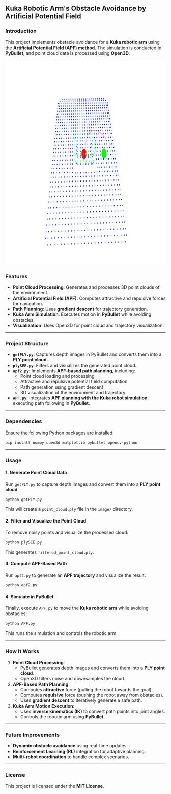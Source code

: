 ## Kuka Robotic Arm's Obstacle Avoidance by Artificial Potential Field

### Introduction
This project implements obstacle avoidance for a **Kuka robotic arm** using the **Artificial Potential Field (APF) method**. The simulation is conducted in **PyBullet**, and point cloud data is processed using **Open3D**.
<div align="center">
    <img src="image/image.png" alt="FrontCover" width="1280px" height="640px">
</div>

### Features
- **Point Cloud Processing**: Generates and processes 3D point clouds of the environment.
- **Artificial Potential Field (APF)**: Computes attractive and repulsive forces for navigation.
- **Path Planning**: Uses **gradient descent** for trajectory generation.
- **Kuka Arm Simulation**: Executes motion in **PyBullet** while avoiding obstacles.
- **Visualization**: Uses Open3D for point cloud and trajectory visualization.

---
### Project Structure
- **`getPLY.py`**: Captures depth images in PyBullet and converts them into a **PLY point cloud**.
- **`plySEE.py`**: Filters and visualizes the generated point cloud.
- **`apf2.py`**: Implements **APF-based path planning**, including:
  - Point cloud loading and processing
  - Attractive and repulsive potential field computation
  - Path generation using gradient descent
  - 3D visualization of the environment and trajectory
- **`APF.py`**: Integrates **APF planning with the Kuka robot simulation**, executing path following in **PyBullet**.

---
### Dependencies
Ensure the following Python packages are installed:
```bash
pip install numpy open3d matplotlib pybullet opencv-python
```

---
### Usage
#### 1. Generate Point Cloud Data
Run `getPLY.py` to capture depth images and convert them into a **PLY point cloud**:
```bash
python getPLY.py
```
This will create a `point_cloud.ply` file in the `image/` directory.

#### 2. Filter and Visualize the Point Cloud
To remove noisy points and visualize the processed cloud:
```bash
python plySEE.py
```
This generates `filtered_point_cloud.ply`.

#### 3. Compute APF-Based Path
Run `apf2.py` to generate an **APF trajectory** and visualize the result:
```bash
python apf2.py
```

#### 4. Simulate in PyBullet
Finally, execute `APF.py` to move the **Kuka robotic arm** while avoiding obstacles:
```bash
python APF.py
```
This runs the simulation and controls the robotic arm.

---
### How It Works
1. **Point Cloud Processing**:
   - PyBullet generates depth images and converts them into a **PLY point cloud**.
   - Open3D filters noise and downsamples the cloud.
2. **APF-Based Path Planning**:
   - Computes **attractive** force (pulling the robot towards the goal).
   - Computes **repulsive** force (pushing the robot away from obstacles).
   - Uses **gradient descent** to iteratively generate a safe path.
3. **Kuka Arm Motion Execution**:
   - Uses **inverse kinematics (IK)** to convert path points into joint angles.
   - Controls the robotic arm using **PyBullet**.

---
### Future Improvements
- **Dynamic obstacle avoidance** using real-time updates.
- **Reinforcement Learning (RL)** integration for adaptive planning.
- **Multi-robot coordination** to handle complex scenarios.

---
### License
This project is licensed under the **MIT License**.


